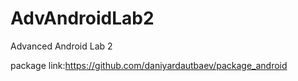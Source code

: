 # AdvAndroidLab2
Advanced Android Lab 2 

package link:https://github.com/daniyardautbaev/package_android

